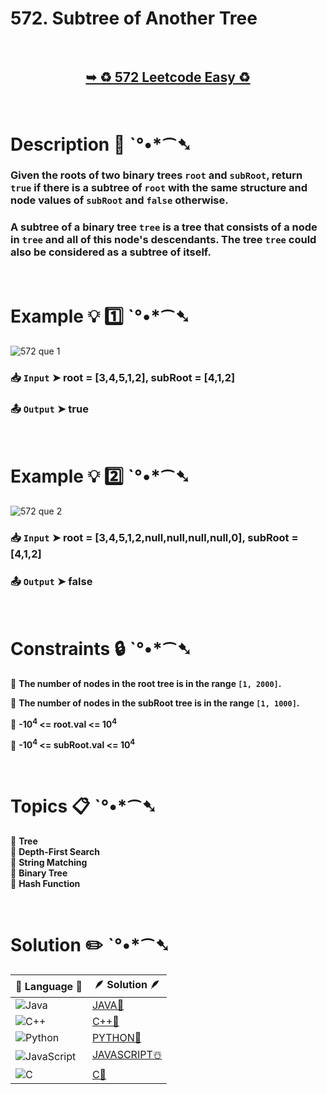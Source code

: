# 572. Subtree of Another Tree

</br>

<h2 align="center"> 

<a href="https://leetcode.com/problems/subtree-of-another-tree/description/"><strong>➥ ♻️ 572 Leetcode Easy ♻️ </strong></a>
</h2>

</br>

# Description 📜 ˋ°•*⁀➷

### Given the roots of two binary trees `root` and `subRoot`, return `true` if there is a subtree of `root` with the same structure and node values of `subRoot` and `false` otherwise.

### A subtree of a binary tree `tree` is a tree that consists of a node in `tree` and all of this node's descendants. The tree `tree` could also be considered as a subtree of itself.

</br>

# Example 💡 1️⃣ ˋ°•*⁀➷

![572 que 1](https://github.com/user-attachments/assets/3c908bd9-978b-47d0-9136-f11f9caa4975)

  ### 📥 `Input`  ➤ root = [3,4,5,1,2], subRoot = [4,1,2]

  ### 📤 `Output`  ➤ true

</br>

# Example 💡 2️⃣ ˋ°•*⁀➷

![572 que 2](https://github.com/user-attachments/assets/e6fb3dfa-2af3-4e63-8272-eecc3a5dca40)

  ### 📥 `Input` ➤ root = [3,4,5,1,2,null,null,null,null,0], subRoot = [4,1,2]

  ### 📤 `Output`  ➤ false 

</br>

# Constraints 🔒 ˋ°•*⁀➷

🔹 **The number of nodes in the root tree is in the range `[1, 2000]`.** </br>

🔹 **The number of nodes in the subRoot tree is in the range `[1, 1000]`.** </br>

🔹 **-10<sup>4</sup> <= root.val <= 10<sup>4</sup>** </br>

🔹 **-10<sup>4</sup> <= subRoot.val <= 10<sup>4</sup>** </br>

</br>

# Topics 📋 ˋ°•*⁀➷

🔸 **Tree**  </br>
🔸 **Depth-First Search**  </br>
🔸 **String Matching**  </br>
🔸 **Binary Tree**  </br>
🔸 **Hash Function**  </br>

</br>

# Solution ✏️ ˋ°•*⁀➷

| 📒 Language 📒  | 🪶 Solution 🪶 |
| ------------- | ------------- |
|  ![Java](https://img.shields.io/badge/java-%23ED8B00.svg?style=for-the-badge&logo=openjdk&logoColor=white)  | [JAVA🍁](https://github.com/Prakhar-002/LEETCODE/blob/main/%F0%9F%8E%AD%20LEVEL%20wise%20que%20with%20solution%20%F0%9F%8E%AF/%E2%99%BB%EF%B8%8F%20Easy%E2%99%BB%EF%B8%8F/%E2%99%BB%EF%B8%8F%20Easy%20572.%20Subtree%20of%20Another%20Tree%20%E2%98%83%EF%B8%8F%20%F0%9F%8D%81%20%F0%9F%8D%B0%20%F0%9F%8E%B2%20%F0%9F%92%96/%F0%9F%8D%81JAVA-572-SubtreeOfAnotherTree.java) |
|  ![C++](https://img.shields.io/badge/c++-%2300599C.svg?style=for-the-badge&logo=c%2B%2B&logoColor=white)  | [C++🎲](https://github.com/Prakhar-002/LEETCODE/blob/main/%F0%9F%8E%AD%20LEVEL%20wise%20que%20with%20solution%20%F0%9F%8E%AF/%E2%99%BB%EF%B8%8F%20Easy%E2%99%BB%EF%B8%8F/%E2%99%BB%EF%B8%8F%20Easy%20572.%20Subtree%20of%20Another%20Tree%20%E2%98%83%EF%B8%8F%20%F0%9F%8D%81%20%F0%9F%8D%B0%20%F0%9F%8E%B2%20%F0%9F%92%96/%F0%9F%8E%B2CPP-572-SubtreeOfAnotherTree.cpp)  |
|  ![Python](https://img.shields.io/badge/python-3670A0?style=for-the-badge&logo=python&logoColor=ffdd54)    | [PYTHON🍰](https://github.com/Prakhar-002/LEETCODE/blob/main/%F0%9F%8E%AD%20LEVEL%20wise%20que%20with%20solution%20%F0%9F%8E%AF/%E2%99%BB%EF%B8%8F%20Easy%E2%99%BB%EF%B8%8F/%E2%99%BB%EF%B8%8F%20Easy%20572.%20Subtree%20of%20Another%20Tree%20%E2%98%83%EF%B8%8F%20%F0%9F%8D%81%20%F0%9F%8D%B0%20%F0%9F%8E%B2%20%F0%9F%92%96/%F0%9F%8D%B0PYTHON-572-SubtreeOfAnotherTree.py) |
| ![JavaScript](https://img.shields.io/badge/javascript-%23323330.svg?style=for-the-badge&logo=javascript&logoColor=%23F7DF1E)   | [JAVASCRIPT☃️](https://github.com/Prakhar-002/LEETCODE/blob/main/%F0%9F%8E%AD%20LEVEL%20wise%20que%20with%20solution%20%F0%9F%8E%AF/%E2%99%BB%EF%B8%8F%20Easy%E2%99%BB%EF%B8%8F/%E2%99%BB%EF%B8%8F%20Easy%20572.%20Subtree%20of%20Another%20Tree%20%E2%98%83%EF%B8%8F%20%F0%9F%8D%81%20%F0%9F%8D%B0%20%F0%9F%8E%B2%20%F0%9F%92%96/%E2%98%83%EF%B8%8FJAVASCRIPT-572-SubtreeOfAnotherTree.js) |
|   ![C](https://img.shields.io/badge/c-%2300599C.svg?style=for-the-badge&logo=c&logoColor=white)   | [C💖](https://github.com/Prakhar-002/LEETCODE/blob/main/%F0%9F%8E%AD%20LEVEL%20wise%20que%20with%20solution%20%F0%9F%8E%AF/%E2%99%BB%EF%B8%8F%20Easy%E2%99%BB%EF%B8%8F/%E2%99%BB%EF%B8%8F%20Easy%20572.%20Subtree%20of%20Another%20Tree%20%E2%98%83%EF%B8%8F%20%F0%9F%8D%81%20%F0%9F%8D%B0%20%F0%9F%8E%B2%20%F0%9F%92%96/%F0%9F%92%96C-572-SubtreeOfAnotherTree.c)  |
